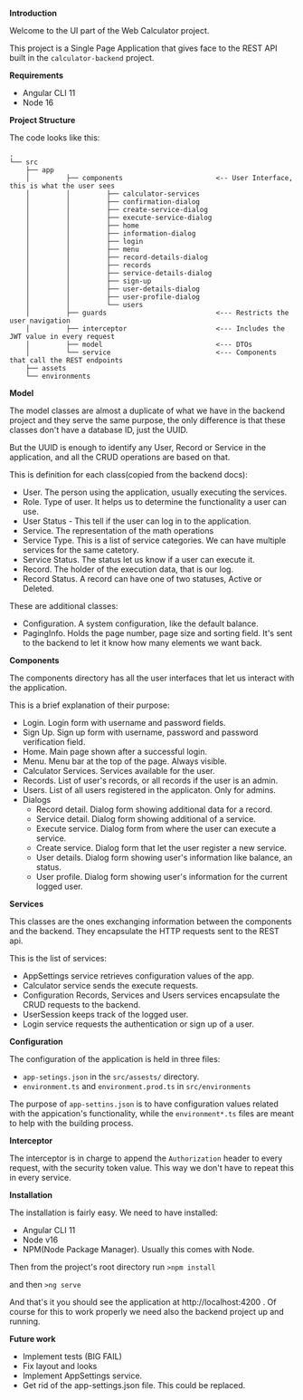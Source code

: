 **Introduction**

Welcome to the UI part of the Web Calculator project.

This project is a Single Page Application that gives face to the REST API built in the `calculator-backend` project.

**Requirements**

- Angular CLI 11
- Node 16

**Project Structure**

The code looks like this:

```
.
└── src
    ├── app
    │         ├── components                       <-- User Interface, this is what the user sees
    │         │         ├── calculator-services
    │         │         ├── confirmation-dialog
    │         │         ├── create-service-dialog
    │         │         ├── execute-service-dialog
    │         │         ├── home
    │         │         ├── information-dialog
    │         │         ├── login
    │         │         ├── menu
    │         │         ├── record-details-dialog
    │         │         ├── records
    │         │         ├── service-details-dialog
    │         │         ├── sign-up
    │         │         ├── user-details-dialog
    │         │         ├── user-profile-dialog
    │         │         └── users
    │         ├── guards                           <--- Restricts the user navigation
    │         ├── interceptor                      <--- Includes the JWT value in every request
    │         ├── model                            <--- DTOs
    │         └── service                          <--- Components that call the REST endpoints
    ├── assets
    └── environments
```

**Model**

The model classes are almost a duplicate of what we have in the backend project and they 
serve the same purpose, the only difference is that these classes don't have a database ID, just the UUID.

But the UUID is enough to identify any User, Record or Service in the application, and all the
CRUD operations are based on that.

This is definition for each class(copied from the backend docs):
- User. The person using the application, usually executing the services.
- Role. Type of user. It helps us to determine the functionality a user can use.
- User Status - This tell if the user can log in to the application.
- Service. The representation of the math operations
- Service Type. This is a list of service categories. We can have multiple services for the same catetory.
- Service Status. The status let us know if a user can execute it.
- Record. The holder of the execution data, that is our log.
- Record Status. A record can have one of two statuses, Active or Deleted.

These are additional classes:
- Configuration. A system configuration, like the default balance.
- PagingInfo. Holds the page number, page size and sorting field. It's sent to the backend to let it know how many elements we want back.

**Components**

The components directory has all the user interfaces that let us interact with the application.

This is a brief explanation of their purpose:
- Login. Login form with username and password fields.
- Sign Up. Sign up form with username, password and password verification field.
- Home. Main page shown after a successful login.
- Menu. Menu bar at the top of the page. Always visible.
- Calculator Services. Services available for the user.
- Records. List of user's records, or all records if the user is an admin.
- Users. List of all users registered in the applicaton. Only for admins.
- Dialogs
  - Record detail. Dialog form showing additional data for a record.
  - Service detail. Dialog form showing additional of a service.
  - Execute service. Dialog form from where the user can execute a service.
  - Create service. Dialog form that let the user register a new service.
  - User details. Dialog form showing user's information like balance, an status.
  - User profile. Dialog form showing user's information for the current logged user.


**Services**

This classes are the ones exchanging information between the components and the backend.
They encapsulate the HTTP requests sent to the REST api.

This is the list of services:
- AppSettings service retrieves configuration values of the app.
- Calculator service sends the execute requests.
- Configuration Records, Services and Users services encapsulate the CRUD requests to the backend.
- UserSession keeps track of the logged user.
- Login service requests the authentication or sign up of a user.


**Configuration**

The configuration of the application is held in three files:
- `app-setings.json` in the  `src/assests/` directory.
- `environment.ts` and `environment.prod.ts` in `src/environments`

The purpose of `app-settins.json` is to have configuration values related with the appication's functionality, while the `environment*.ts` files are meant to help with the building process.

**Interceptor**

The interceptor is in charge to append the `Authorization` header to every request, with the security token value.
This way we don't have to repeat this in every service.


**Installation**

The installation is fairly easy. We need to have installed:
- Angular CLI 11
- Node v16
- NPM(Node Package Manager). Usually this comes with Node.

Then from the project's root directory run
`>npm install`

and then
`>ng serve`


And that's it you should see the application at http://localhost:4200 .
Of course for this to work properly we need also the backend project up and running.


**Future work**
- Implement tests (BIG FAIL)
- Fix layout and looks
- Implement AppSettings service.
- Get rid of the app-settings.json file. This could be replaced.

